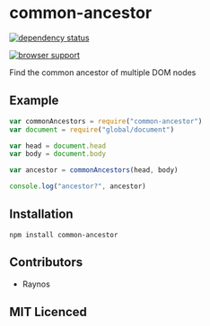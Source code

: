 # common-ancestor

[![dependency status][3]][4]

[![browser support][5]][6]

Find the common ancestor of multiple DOM nodes

## Example

```js
var commonAncestors = require("common-ancestor")
var document = require("global/document")

var head = document.head
var body = document.body

var ancestor = commonAncestors(head, body)

console.log("ancestor?", ancestor)
```

## Installation

`npm install common-ancestor`

## Contributors

 - Raynos

## MIT Licenced

  [3]: http://david-dm.org/Colingo/common-ancestor/status.png
  [4]: http://david-dm.org/Colingo/common-ancestor
  [5]: http://ci.testling.com/Colingo/common-ancestor.png
  [6]: http://ci.testling.com/Colingo/common-ancestor
